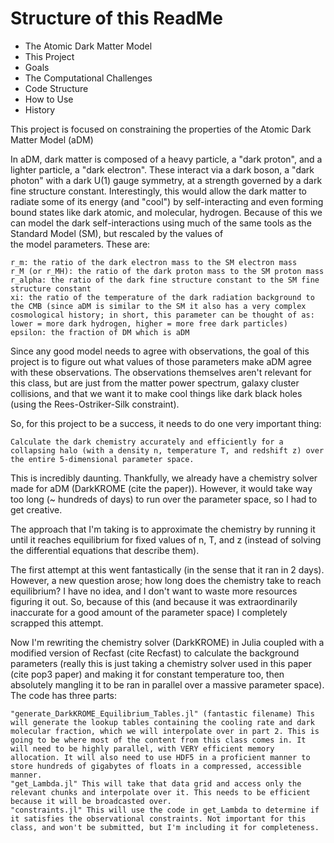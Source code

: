 # Structure of this ReadMe #

- The Atomic Dark Matter Model
- This Project
 - Goals
 - The Computational Challenges
 - Code Structure
 - How to Use
- History























This project is focused on constraining the properties of the Atomic Dark Matter Model (aDM)

In aDM, dark matter is composed of a heavy particle, a "dark proton", and a lighter particle, a "dark electron". These interact via a dark boson, a "dark photon" with a dark U(1) gauge symmetry, at a strength governed by a dark fine structure constant. Interestingly, this would allow the dark matter to radiate some of its energy (and "cool") by self-interacting and even forming bound states like dark atomic, and molecular, hydrogen. Because of this we can model the dark self-interactions using much of the same tools as the Standard Model (SM), but rescaled by the values of  
the model parameters. These are:

    r_m: the ratio of the dark electron mass to the SM electron mass
    r_M (or r_MH): the ratio of the dark proton mass to the SM proton mass
    r_alpha: the ratio of the dark fine structure constant to the SM fine structure constant
    xi: the ratio of the temperature of the dark radiation background to the CMB (since aDM is similar to the SM it also has a very complex cosmological history; in short, this parameter can be thought of as: lower = more dark hydrogen, higher = more free dark particles)
    epsilon: the fraction of DM which is aDM


Since any good model needs to agree with observations, the goal of this project is to figure out what values of those parameters make aDM agree with these observations. The observations themselves aren't relevant for this class, but are just from the matter power spectrum, galaxy cluster collisions, and that we want it to make cool things like dark black holes (using the Rees-Ostriker-Silk constraint).

So, for this project to be a success, it needs to do one very important thing:

    Calculate the dark chemistry accurately and efficiently for a collapsing halo (with a density n, temperature T, and redshift z) over the entire 5-dimensional parameter space.

This is incredibly daunting. Thankfully, we already have a chemistry solver made for aDM (DarkKROME (cite the paper)). However, it would take way too long (~ hundreds of days) to run over the parameter space, so I had to get creative.

The approach that I'm taking is to approximate the chemistry by running it until it reaches equilibrium for fixed values of n, T, and z (instead of solving the differential equations that describe them). 

The first attempt at this went fantastically (in the sense that it ran in 2 days). However, a new question arose; how long does the chemistry take to reach equilibrium? I have no idea, and I don't want to waste more resources figuring it out. So, because of this (and because it was extraordinarily inaccurate for a good amount of the parameter space) I completely scrapped this attempt.

Now I'm rewriting the chemistry solver (DarkKROME) in Julia coupled with a modified version of Recfast (cite Recfast) to calculate the background parameters (really this is just taking a chemistry solver used in this paper (cite pop3 paper) and making it for constant temperature too, then absolutely mangling it to be ran in parallel over a massive parameter space). The code has three parts:

    "generate_DarkKROME_Equilibrium_Tables.jl" (fantastic filename) This will generate the lookup tables containing the cooling rate and dark molecular fraction, which we will interpolate over in part 2. This is going to be where most of the content from this class comes in. It will need to be highly parallel, with VERY efficient memory allocation. It will also need to use HDF5 in a proficient manner to store hundreds of gigabytes of floats in a compressed, accessible manner.
    "get_Lambda.jl" This will take that data grid and access only the relevant chunks and interpolate over it. This needs to be efficient because it will be broadcasted over. 
    "constraints.jl" This will use the code in get_Lambda to determine if it satisfies the observational constraints. Not important for this class, and won't be submitted, but I'm including it for completeness.


